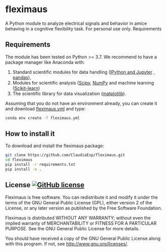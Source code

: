 # fleximaus
A Python module to analyze electrical signals and behavior in amice behaving in a cognitive flexibility task. For personal use only.
Requirements


## Requirements
The module has been  tested on Python >= 3.7. We recommend to have a package manager like Anaconda with:

1. Standard scientific modules for data handling ([IPython and Jupyter](https://ipython.org/) , [pandas](https://pandas.pydata.org/)), 
2. Modules for scientific analysis ([Scipy](https://scipy.org/), [NumPy](https://numpy.org/) and machine learning ([Scikit-learn](https://scikit-learn.org/))
3. The scientific library for data visualization ([matplotlib](https://matplotlib.org/)). 

Assuming that you do not have an environment already, you can create it and download [fleximaus.yml](https://github.com/ClaudiaEsp/fleximaus/blob/master/fleximaus.yml) and type:

```bash
conda env create -f fleximaus.yml
```

## How to install it
To download and install the fleximaus package:

```bash
git clone https://github.com/ClaudiaEsp/fleximaus.git
cd fleximaus
pip install -r requirements.txt
pip install -e .
```

## License [![GitHub license](https://img.shields.io/github/license/ClaudiaEsp/fleximaus)](https://github.com/ClaudiaEsp/fleximaus/blob/main/LICENSE)

Fleximaus is free software. You can redistribute it and modify it under the terms of the GNU General Public License (GPL), either version 2 of the License, or any later version as published by the Free Software Foundation.

Fleximaus is distributed WITHOUT ANY WARRANTY; without even the implied warranty of MERCHANTABILITY or FITNESS FOR A PARTICULAR PURPOSE. See the GNU General Public License for more details.

You should have received a copy of the GNU General Public License along with this program. If not, see http://www.gnu.org/licenses/.
